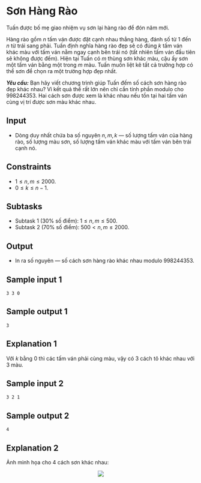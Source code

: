 # Sơn Hàng Rào

Tuấn được bố mẹ giao nhiệm vụ sơn lại hàng rào để đón năm mới.

Hàng rào gồm $n$ tấm ván được đặt cạnh nhau thẳng hàng, đánh số từ $1$ đến $n$ từ trái sang phải. Tuấn định nghĩa hàng rào đẹp sẽ có đúng $k$ tấm ván khác màu với tấm ván nằm ngay cạnh bên trái nó (tất nhiên tấm ván đầu tiên sẽ không được đếm). Hiện tại Tuấn có $m$ thùng sơn khác màu, cậu ấy sơn một tấm ván bằng một trong $m$ màu. Tuấn muốn liệt kê tất cả trường hợp có thể sơn để chọn ra một trường hợp đẹp nhất.

***Yêu cầu:*** Bạn hãy viết chương trình giúp Tuấn đếm số cách sơn hàng rào đẹp khác nhau? Vì kết quả thể rất lớn nên chỉ cần tính phần modulo cho $998244353$. Hai cách sơn được xem là khác nhau nếu tồn tại hai tấm ván cùng vị trí được sơn màu khác nhau.

## Input

- Dòng duy nhất chứa ba số nguyên $n, m, k$ — số lượng tấm ván của hàng rào, số lượng màu sơn, số lượng tấm ván khác màu với tấm ván bên trái cạnh nó.

## Constraints

- $1 \le n, m \le 2000$.
- $0 \le k \le n - 1$.

## Subtasks

- Subtask $1$ ($30\%$ số điểm): $1 \le n, m \le 500$.
- Subtask $2$ ($70\%$ số điểm): $500 < n, m \le 2000$.

## Output

- In ra số nguyên — số cách sơn hàng rào khác nhau modulo $998244353$.

## Sample input 1

```
3 3 0
```

## Sample output 1

```
3
```

## Explanation 1

Với $k$ bằng $0$ thì các tấm ván phải cùng màu, vậy có $3$ cách tô khác nhau với $3$ màu.

## Sample input 2

```
3 2 1
```

## Sample output 2

```
4
```

## Explanation 2

Ảnh minh họa cho $4$ cách sơn khác nhau:

<div style='text-align: center'><img src="https://cdn.ucode.vn/uploads/24444/images/QjkWQMmw.png" class="content-img width-100 tablet-width-100 mobile-width-100" /></div>